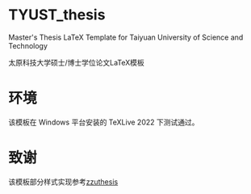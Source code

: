 # TYUST_thesis
  Master's Thesis LaTeX Template for Taiyuan University of Science and Technology
  
  太原科技大学硕士/博士学位论文LaTeX模板

# 环境

该模板在 Windows 平台安装的 TeXLive 2022 下测试通过。

# 致谢

该模板部分样式实现参考[zzuthesis](https://github.com/tuxify/zzuthesis)



